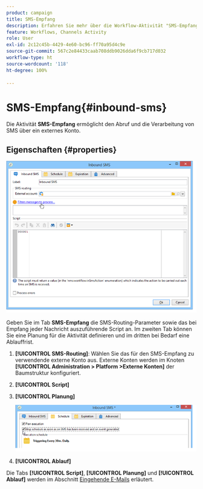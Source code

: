 ```yaml
---
product: campaign
title: SMS-Empfang
description: Erfahren Sie mehr über die Workflow-Aktivität "SMS-Empfang".
feature: Workflows, Channels Activity
role: User
exl-id: 2c12c45b-4429-4e60-bc96-ff70a95d4c9e
source-git-commit: 567c2e84433caab708ddb9026dda6f9cb717d032
workflow-type: ht
source-wordcount: '118'
ht-degree: 100%

---
```


# SMS-Empfang{#inbound-sms}



Die Aktivität **SMS-Empfang** ermöglicht den Abruf und die Verarbeitung von SMS über ein externes Konto.

## Eigenschaften {#properties}

![](assets/sms_rec_edit.png)

Geben Sie im Tab **SMS-Empfang** die SMS-Routing-Parameter sowie das bei Empfang jeder Nachricht auszuführende Script an. Im zweiten Tab können Sie eine Planung für die Aktivität definieren und im dritten bei Bedarf eine Ablauffrist.

1. **[!UICONTROL SMS-Routing]**: Wählen Sie das für den SMS-Empfang zu verwendende externe Konto aus. Externe Konten werden im Knoten **[!UICONTROL Administration > Platform >Externe Konten]** der Baumstruktur konfiguriert.
1. **[!UICONTROL Script]**
1. **[!UICONTROL Planung]**

   ![](assets/sms_rec_edit_2.png)

1. **[!UICONTROL Ablauf]**

Die Tabs **[!UICONTROL Script]**, **[!UICONTROL Planung]** und **[!UICONTROL Ablauf]** werden im Abschnitt [Eingehende E-Mails](inbound-emails.md) erläutert.
